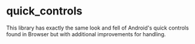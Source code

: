 quick_controls
==============

This library has exactly the same look and fell of Android's quick controls found in Browser but with additional improvements for handling.